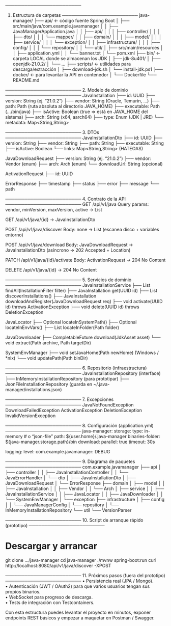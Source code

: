 ────────────────────────
1. Estructura de carpetas
────────────────────────
java-manager/
├── api/                        ← código fuente Spring Boot
│   ├── src/main/java/com.example.javamanager
│   │   ├── JavaManagerApplication.java
│   │   ├── api/
│   │   │   ├── controller/
│   │   │   ├── dto/
│   │   │   └── mapper/
│   │   ├── domain/
│   │   │   ├── model/
│   │   │   ├── service/
│   │   │   └── exception/
│   │   ├── infrastructure/
│   │   │   ├── config/
│   │   │   └── repository/
│   │   └── util/
│   ├── src/main/resources
│   │   ├── application.yml
│   │   └── banner.txt
│   └── pom.xml
├── bin/                        ← carpeta LOCAL donde se almacenan los JDK
│   ├── jdk-8u401/
│   ├── openjdk-21.0.2/
│   └── …
├── scripts/                    ← utilidades para descarga/extracción
│   ├── download-jdk.sh
│   └── install-jdk.ps1
├── docker/                     ← para levantar la API en contenedor
│   └── Dockerfile
└── README.md

────────────────────────
2. Modelo de dominio
────────────────────────
JavaInstallation
├── id: UUID
├── version: String           (ej. “21.0.2”)
├── vendor: String            (Oracle, Temurin, …)
├── path: Path               (ruta absoluta al directorio JAVA_HOME)
├── executable: Path         (…/bin/java)
├── isActive: Boolean        (true ⇒ está en JAVA_HOME del sistema)
├── arch: String             (x64, aarch64)
├── type: Enum               (JDK | JRE)
└── metadata: Map<String,String>

────────────────────────
3. DTOs
────────────────────────
JavaInstallationDto
├── id: UUID
├── version: String
├── vendor: String
├── path: String
├── executable: String
├── isActive: Boolean
└── links: Map<String,String>  (HATEOAS)

JavaDownloadRequest
├── version: String          (ej. “21.0.2”)
├── vendor: Vendor           (enum)
├── arch: Arch               (enum)
└── downloadUrl: String (opcional)

ActivationRequest
├── id: UUID

ErrorResponse
├── timestamp
├── status
├── error
├── message
└── path

────────────────────────
4. Contrato de la API
────────────────────────
GET    /api/v1/java
       Query params: vendor, minVersion, maxVersion, active
       → List<JavaInstallationDto>

GET    /api/v1/java/{id}
       → JavaInstallationDto

POST   /api/v1/java/discover
       Body: none
       → List<JavaInstallationDto>  (escanea disco + variables entorno)

POST   /api/v1/java/download
       Body: JavaDownloadRequest
       → JavaInstallationDto  (asíncrono → 202 Accepted + Location)

PATCH  /api/v1/java/{id}/activate
       Body: ActivationRequest
       → 204 No Content

DELETE /api/v1/java/{id}
       → 204 No Content

────────────────────────
5. Servicios de dominio
────────────────────────
JavaInstallationService
├── List<JavaInstallation> findAll(InstallationFilter filter)
├── JavaInstallation get(UUID id)
├── List<JavaInstallation> discoverInstallations()
├── JavaInstallation downloadAndRegister(JavaDownloadRequest req)
├── void activate(UUID id) throws ActivationException
├── void delete(UUID id) throws DeletionException

JavaLocator
├── Optional<Path> locateInSystemPath()
├── Optional<Path> locateInEnvVars()
├── List<Path> locateInFolder(Path folder)

JavaDownloader
├── CompletableFuture<Path> download(JdkAsset asset)
└── void extract(Path archive, Path targetDir)

SystemEnvManager
├── void setJavaHome(Path newHome)  (Windows / *nix)
└── void updatePath(Path binDir)

────────────────────────
6. Repositorio (infraestructura)
────────────────────────
JavaInstallationRepository (interface)
├── InMemoryInstallationRepository (para prototipar)
├── JsonFileInstallationRepository (guarda en ~/.java-manager/installations.json)

────────────────────────
7. Excepciones
────────────────────────
JavaNotFoundException
DownloadFailedException
ActivationException
DeletionException
InvalidVersionException

────────────────────────
8. Configuración (application.yml)
────────────────────────
java-manager:
  storage:
    type: in-memory   # o “json-file”
    path: ${user.home}/.java-manager
  binaries-folder: ${java-manager.storage.path}/bin
  download:
    parallel: true
    timeout: 30s

logging:
  level:
    com.example.javamanager: DEBUG

────────────────────────
9. Diagrama de paquetes
────────────────────────
com.example.javamanager
├── api
│   ├── controller
│   │   ├── JavaInstallationController
│   │   └── JavaErrorHandler
│   └── dto
│       ├── JavaInstallationDto
│       ├── JavaDownloadRequest
│       └── ErrorResponse
├── domain
│   ├── model
│   │   ├── JavaInstallation
│   │   ├── Vendor
│   │   └── Arch
│   ├── service
│   │   ├── JavaInstallationService
│   │   ├── JavaLocator
│   │   ├── JavaDownloader
│   │   └── SystemEnvManager
│   └── exception
├── infrastructure
│   ├── config
│   │   └── JavaManagerConfig
│   └── repository
│       └── InMemoryInstallationRepository
└── util
    └── VersionParser

────────────────────────
10. Script de arranque rápido (prototipo)
────────────────────────
# Descargar y arrancar
git clone …/java-manager
cd java-manager
./mvnw spring-boot:run
curl http://localhost:8080/api/v1/java/discover -XPOST

────────────────────────
11. Próximos pasos (fuera del prototipo)
────────────────────────
• Persistencia real (JPA / Mongo).  
• Autenticación (JWT / OAuth2) para que varios usuarios tengan sus propios binarios.  
• WebSocket para progreso de descarga.  
• Tests de integración con Testcontainers.  

Con esta estructura puedes levantar el proyecto en minutos, exponer endpoints REST básicos y empezar a maquetar en Postman / Swagger.